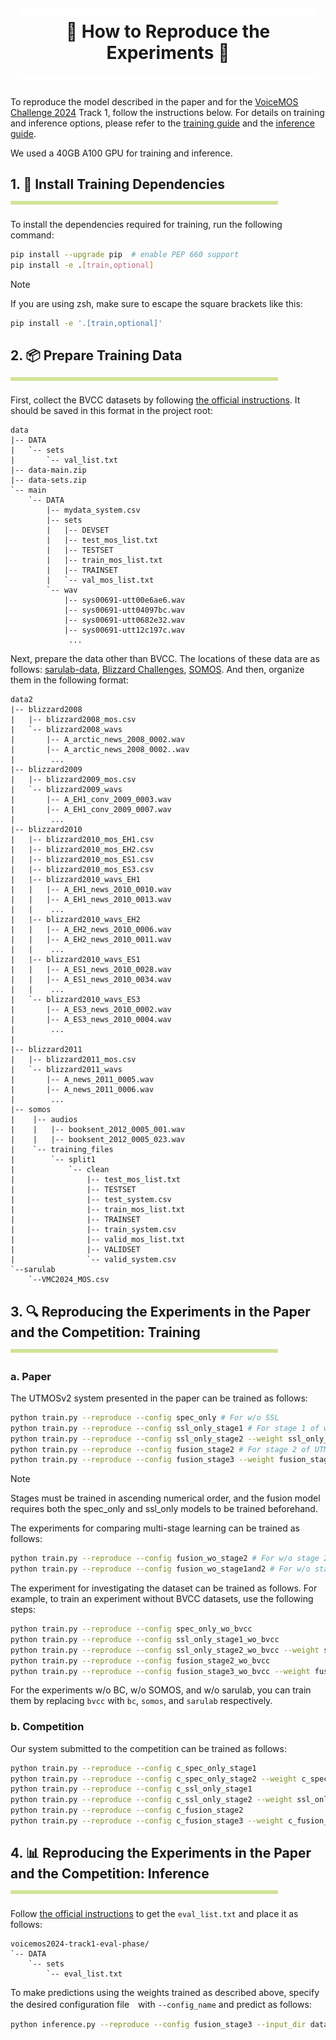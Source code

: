 <h1 align="center">
  <a href="https://github.com/sarulab-speech/UTMOSv2/blob/main/docs/reproduction.md">
    <img width="94%" height="14px" src="image/titleLine4t.svg">
  </a>
  <div>🧬 How to Reproduce the Experiments 🧬<div>
  <a href="https://github.com/sarulab-speech/UTMOSv2/blob/main/docs/reproduction.md">
    <img width="94%" height="6px" src="image/titleLine4b.svg">
  </a>
</h1>

To reproduce the model described in the paper and for the [VoiceMOS Challenge 2024](https://sites.google.com/view/voicemos-challenge/past-challenges/voicemos-challenge-2024) Track 1, follow the instructions below.
For details on training and inference options, please refer to the [training guide](training.md) and the [inference guide](inference.md).

We used a 40GB A100 GPU for training and inference.

<h2 align="left">
  <div>1. 📩 Install Training Dependencies</div>
  <a href="https://github.com/sarulab-speech/UTMOSv2/blob/main/docs/reproduction.md#---install-training-dependencies---------">
    <img width="85%" height="6px" src="image/line4.svg">
  </a>
</h2>

To install the dependencies required for training, run the following command:

```bash
pip install --upgrade pip  # enable PEP 660 support
pip install -e .[train,optional]
```

> [!NOTE]
> If you are using zsh, make sure to escape the square brackets like this:
>
> ```zsh
> pip install -e '.[train,optional]'
> ```

<h2 align="left">
  <div>2. 📦 Prepare Training Data</div>
  <a href="https://github.com/sarulab-speech/UTMOSv2/blob/main/docs/reproduction.md#--1--prepare-training-data--------">
    <img width="85%" height="6px" src="image/line4.svg">
  </a>
</h2>

First, collect the BVCC datasets by following [the official instructions](https://www.codabench.org/competitions/2650/). It should be saved in this format in the project root:

```text
data
|-- DATA
|   `-- sets
|       `-- val_list.txt
|-- data-main.zip
|-- data-sets.zip
`-- main
    `-- DATA
        |-- mydata_system.csv
        |-- sets
        |   |-- DEVSET
        |   |-- test_mos_list.txt
        |   |-- TESTSET
        |   |-- train_mos_list.txt
        |   |-- TRAINSET
        |   `-- val_mos_list.txt
        `-- wav
            |-- sys00691-utt00e6ae6.wav
            |-- sys00691-utt04097bc.wav
            |-- sys00691-utt0682e32.wav
            |-- sys00691-utt12c197c.wav
             ...
```

Next, prepare the data other than BVCC. The locations of these data are as follows: [sarulab-data](https://github.com/sarulab-speech/VMC2024-sarulab-data), [Blizzard Challenges](https://www.cstr.ed.ac.uk/projects/blizzard/data.html), [SOMOS](https://innoetics.github.io/publications/somos-dataset/index.html). And then, organize them in the following format:

```text
data2
|-- blizzard2008
|   |-- blizzard2008_mos.csv
|   `-- blizzard2008_wavs
|       |-- A_arctic_news_2008_0002.wav
|       |-- A_arctic_news_2008_0002..wav
|        ...
|-- blizzard2009
|   |-- blizzard2009_mos.csv
|   `-- blizzard2009_wavs
|       |-- A_EH1_conv_2009_0003.wav
|       |-- A_EH1_conv_2009_0007.wav
|        ...
|-- blizzard2010
|   |-- blizzard2010_mos_EH1.csv
|   |-- blizzard2010_mos_EH2.csv
|   |-- blizzard2010_mos_ES1.csv
|   |-- blizzard2010_mos_ES3.csv
|   |-- blizzard2010_wavs_EH1
|   |   |-- A_EH1_news_2010_0010.wav
|   |   |-- A_EH1_news_2010_0013.wav
|   |    ...
|   |-- blizzard2010_wavs_EH2
|   |   |-- A_EH2_news_2010_0006.wav
|   |   |-- A_EH2_news_2010_0011.wav
|   |    ...
|   |-- blizzard2010_wavs_ES1
|   |   |-- A_ES1_news_2010_0028.wav
|   |   |-- A_ES1_news_2010_0034.wav
|   |    ...
|   `-- blizzard2010_wavs_ES3
|       |-- A_ES3_news_2010_0002.wav
|       |-- A_ES3_news_2010_0004.wav
|        ...
| 
|-- blizzard2011
|   |-- blizzard2011_mos.csv
|   `-- blizzard2011_wavs
|       |-- A_news_2011_0005.wav
|       |-- A_news_2011_0006.wav
|        ...
|-- somos
|    |-- audios
|    |   |-- booksent_2012_0005_001.wav
|    |   |-- booksent_2012_0005_023.wav
|    `-- training_files
|        `-- split1
|            `-- clean
|                |-- test_mos_list.txt
|                |-- TESTSET
|                |-- test_system.csv
|                |-- train_mos_list.txt
|                |-- TRAINSET
|                |-- train_system.csv
|                |-- valid_mos_list.txt
|                |-- VALIDSET
|                `-- valid_system.csv
`--sarulab
    `--VMC2024_MOS.csv
```

<h2 align="left">
  <div>3. 🔍 Reproducing the Experiments in the Paper and the Competition: Training</div>
  <a href="https://github.com/sarulab-speech/UTMOSv2/blob/main/docs/reproduction.md#--2--reproducing-the-experiments-in-the-paper-and-the-competition-training--------">
    <img width="85%" height="6px" src="image/line4.svg">
  </a>
</h2>

### a. Paper

The UTMOSv2 system presented in the paper can be trained as follows:

```bash
python train.py --reproduce --config spec_only # For w/o SSL
python train.py --reproduce --config ssl_only_stage1 # For stage 1 of w/o spec.
python train.py --reproduce --config ssl_only_stage2 --weight ssl_only_stage1 # For stage 2 of w/o spec.
python train.py --reproduce --config fusion_stage2 # For stage 2 of UTMOSv2
python train.py --reproduce --config fusion_stage3 --weight fusion_stage2 # For stage 3 of UTMOSv2
```

> [!NOTE]
> Stages must be trained in ascending numerical order, and the fusion model requires both the spec_only and ssl_only models to be trained beforehand.

The experiments for comparing multi-stage learning can be trained as follows:

```bash
python train.py --reproduce --config fusion_wo_stage2 # For w/o stage 2
python train.py --reproduce --config fusion_wo_stage1and2 # For w/o stage 1 & 2
```

The experiment for investigating the dataset can be trained as follows. For example, to train an experiment without BVCC datasets, use the following steps:

```bash
python train.py --reproduce --config spec_only_wo_bvcc
python train.py --reproduce --config ssl_only_stage1_wo_bvcc
python train.py --reproduce --config ssl_only_stage2_wo_bvcc --weight ssl_only_stage1_wo_bvcc
python train.py --reproduce --config fusion_stage2_wo_bvcc
python train.py --reproduce --config fusion_stage3_wo_bvcc --weight fusion_stage2_wo_bvcc
```

For the experiments w/o BC, w/o SOMOS, and w/o sarulab, you can train them by replacing `bvcc` with `bc`, `somos`, and `sarulab` respectively.

### b. Competition

Our system submitted to the competition can be trained as follows:

```bash
python train.py --reproduce --config c_spec_only_stage1
python train.py --reproduce --config c_spec_only_stage2 --weight c_spec_only_stage1
python train.py --reproduce --config c_ssl_only_stage1
python train.py --reproduce --config c_ssl_only_stage2 --weight ssl_only_stage1
python train.py --reproduce --config c_fusion_stage2
python train.py --reproduce --config c_fusion_stage3 --weight c_fusion_stage2
```

<h2 align="left">
  <div>4. 📊 Reproducing the Experiments in the Paper and the Competition: Inference</div>
  <a href="https://github.com/sarulab-speech/UTMOSv2/blob/main/docs/reproduction.md#--3--reproducing-the-experiments-in-the-paper-and-the-competition-inference--------">
    <img width="85%" height="6px" src="image/line4.svg">
  </a>
</h2>

Follow [the official instructions](https://www.codabench.org/competitions/2650/) to get the `eval_list.txt` and place it as follows:

```text
voicemos2024-track1-eval-phase/
`-- DATA
    `-- sets
        `-- eval_list.txt
```

To make predictions using the weights trained as described above, specify the desired configuration file　with `--config_name` and predict as follows:

```bash
python inference.py --reproduce --config fusion_stage3 --input_dir data/main/DATA --val_list_path voicemos2024-track1-eval-phase/DATA/sets/eval_list.txt --fold -1 --num_repetitions 5
```
